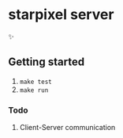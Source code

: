 # starpixel server
✨

## Getting started
1. `make test`
2. `make run`

### Todo
1. Client-Server communication
